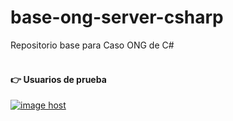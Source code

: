# base-ong-server-csharp
Repositorio base para Caso ONG de C#</br></br>
<H4>👉 Usuarios de prueba<br></H4>
<a href="https://imgbox.com/NlLtM3Uj" target="_blank"><img src="https://images2.imgbox.com/d3/2e/NlLtM3Uj_o.png" alt="image host"/></a>
